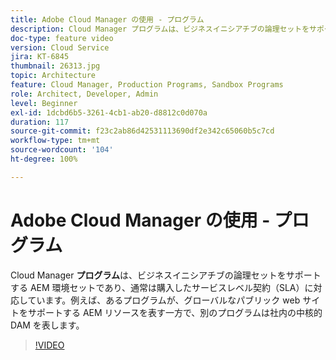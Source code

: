 ```yaml
---
title: Adobe Cloud Manager の使用 - プログラム
description: Cloud Manager プログラムは、ビジネスイニシアチブの論理セットをサポートする AEM 環境セットであり、通常は購入したサービスレベル契約（SLA）に対応しています。例えば、あるプログラムが、グローバルなパブリック web サイトをサポートする AEM リソースを表す一方で、別のプログラムは社内の中核的 DAM を表します。
doc-type: feature video
version: Cloud Service
jira: KT-6845
thumbnail: 26313.jpg
topic: Architecture
feature: Cloud Manager, Production Programs, Sandbox Programs
role: Architect, Developer, Admin
level: Beginner
exl-id: 1dcbd6b5-3261-4cb1-ab20-d8812c0d070a
duration: 117
source-git-commit: f23c2ab86d42531113690df2e342c65060b5c7cd
workflow-type: tm+mt
source-wordcount: '104'
ht-degree: 100%

---
```


# Adobe Cloud Manager の使用 - プログラム

Cloud Manager **プログラム**&#x200B;は、ビジネスイニシアチブの論理セットをサポートする AEM 環境セットであり、通常は購入したサービスレベル契約（SLA）に対応しています。例えば、あるプログラムが、グローバルなパブリック web サイトをサポートする AEM リソースを表す一方で、別のプログラムは社内の中核的 DAM を表します。

>[!VIDEO](https://video.tv.adobe.com/v/26313?quality=12&learn=on)
